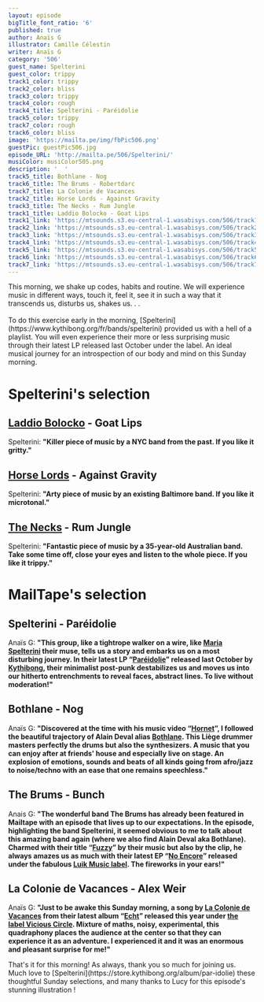 ```yaml
---
layout: episode
bigTitle_font_ratio: '6'
published: true
author: Anaïs G
illustrator: Camille Célestin
writer: Anaïs G
category: '506'
guest_name: Spelterini
guest_color: trippy
track1_color: trippy
track2_color: bliss
track3_color: trippy
track4_color: rough
track4_title: Spelterini - Paréidolie
track5_color: trippy
track7_color: rough
track6_color: bliss
image: 'https://mailta.pe/img/fbPic506.png'
guestPic: guestPic506.jpg
episode_URL: 'http://mailta.pe/506/Spelterini/'
musiColor: musiColor505.png
description: '  '
track5_title: Bothlane - Nog
track6_title: The Brums - Robertdarc
track7_title: La Colonie de Vacances
track2_title: Horse Lords - Against Gravity
track3_title: The Necks - Rum Jungle
track1_title: Laddio Bolocko - Goat Lips
track1_link: 'https://mtsounds.s3.eu-central-1.wasabisys.com/506/track1.mp3'
track2_link: 'https://mtsounds.s3.eu-central-1.wasabisys.com/506/track2.mp3'
track3_link: 'https://mtsounds.s3.eu-central-1.wasabisys.com/506/track3.mp3'
track4_link: 'https://mtsounds.s3.eu-central-1.wasabisys.com/506/track4.mp3'
track5_link: 'https://mtsounds.s3.eu-central-1.wasabisys.com/506/track5.mp3'
track6_link: 'https://mtsounds.s3.eu-central-1.wasabisys.com/506/track6.mp3'
track7_link: 'https://mtsounds.s3.eu-central-1.wasabisys.com/506/track7.mp3'
---
```

<p id="introduction"> This morning, we shake up codes, habits and routine. We will experience music in different ways, touch it, feel it, see it in such a way that it transcends us, disturbs us, shakes us. . .
<br><br>
To do this exercise early in the morning, [Spelterini](https://www.kythibong.org/fr/bands/spelterini) provided us with a hell of a playlist. You will even experience their more or less surprising music through their latest LP released last October under the label. An ideal musical journey for an introspection of our body and mind on this Sunday morning.
</p>

# Spelterini's selection

## [Laddio Bolocko](https://laddiobolocko.bandcamp.com/) - Goat Lips
Spelterini: **"**Killer piece of music by a NYC band from the past. If you like it gritty.**"**

## [Horse Lords](http://horselords.org/) - Against Gravity
Spelterini: **"**Arty piece of music by an existing Baltimore band. If you like it microtonal.**"**

## [The Necks](https://www.thenecks.com/) - Rum Jungle 
Spelterini: **"**Fantastic piece of music by a 35-year-old Australian band. Take some time off, close your eyes and listen to the whole piece. If you like it trippy.**"**

 
# MailTape's selection

## Spelterini - Paréidolie
Anaïs G: **"**This group, like a tightrope walker on a wire, like [Maria Spelterini](https://en.wikipedia.org/wiki/Maria_Spelterini) their muse, tells us a story and embarks us on a most disturbing journey. In their latest LP “[Paréidolie](https://store.kythibong.org/album/par-idolie)” released last October by [Kythibong](https://store.kythibong.org/), their minimalist post-punk destabilizes us and moves us into our hitherto entrenchments to reveal faces, abstract lines. To live without moderation!**"**

## Bothlane - Nog 
Anaïs G: **"**Discovered at the time with his music video “[Hornet](https://www.youtube.com/watch?v=4xxGCxHKzQI)”, I followed the beautiful trajectory of Alain Deval alias [Bothlane](https://bothlane.bandcamp.com/). This Liège drummer masters perfectly the drums but also the synthesizers. A music that you can enjoy after at friends' house and especially live on stage. An explosion of emotions, sounds and beats of all kinds going from afro/jazz to noise/techno with an ease that one remains speechless.**"**

## The Brums - Bunch
Anais G: **"**The wonderful band The Brums has already been featured in Mailtape with an episode that lives up to our expectations. In the episode, highlighting the band Spelterini, it seemed obvious to me to talk about this amazing band again (where we also find Alain Deval aka Bothlane). Charmed with their title “[Fuzzy](https://www.youtube.com/watch?v=dSUw9HKK2YE)” by their music but also by the clip, he always amazes us as much with their latest EP “[No Encore](https://thebrums.bandcamp.com/releases)” released under the fabulous [Luik Music label](https://www.luikmusic.be/). The fireworks in your ears!**"**

## La Colonie de Vacances - Alex Weir 
Anaïs G: **"**Just to be awake this Sunday morning, a song by [La Colonie de Vacances](https://lacoloniedevacances.com/) from their latest album “[Echt](https://lacoloniedevacances.com/music/)” released this year under [the label Vicious Circle](https://www.viciouscircle.fr/fr/accueil). Mixture of maths, noisy, experimental, this quadraphony places the audience at the center so that they can experience it as an adventure. I experienced it and it was an enormous and pleasant surprise for me!**"**

<p id="outroduction">That's it for this morning! As always, thank you so much for joining us. Much love to [Spelterini](https://store.kythibong.org/album/par-idolie) these thoughtful Sunday selections, and many thanks to Lucy for this episode's stunning illustration !</p>

